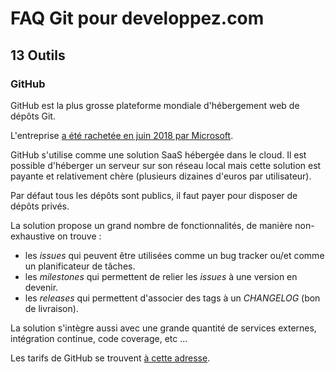 # FAQ Git pour developpez.com

## 13 Outils

### GitHub

GitHub est la plus grosse plateforme mondiale d'hébergement web de dépôts Git.

L'entreprise [a été rachetée en juin 2018 par Microsoft](https://www.developpez.com/actu/207383/C-est-officiel-Microsoft-debourse-7-5-milliards-pour-s-offrir-GitHub-le-geant-de-Redmond-se-montre-plus-genereux-que-ce-que-disaient-les-rumeurs/).

GitHub s'utilise comme une solution SaaS hébergée dans le cloud. Il est possible d'héberger un serveur sur son réseau local mais cette solution est payante et relativement chère (plusieurs dizaines d'euros par utilisateur).

Par défaut tous les dépôts sont publics, il faut payer pour disposer de dépôts privés.

La solution propose un grand nombre de fonctionnalités, de manière non-exhaustive on trouve :

- les *issues* qui peuvent être utilisées comme un bug tracker ou/et comme un planificateur de tâches.
- les *milestones* qui permettent de relier les *issues* à une version en devenir.
- les *releases* qui permettent d'associer des tags à un *CHANGELOG* (bon de livraison).

La solution s'intègre aussi avec une grande quantité de services externes, intégration continue, code coverage, etc ...

Les tarifs de GitHub se trouvent [à cette adresse](https://github.com/pricing).

